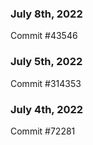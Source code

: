 ### July 8th, 2022

Commit #43546

### July 5th, 2022

Commit #314353


### July 4th, 2022

Commit #72281
